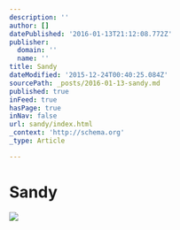 ```yaml
---
description: ''
author: []
datePublished: '2016-01-13T21:12:08.772Z'
publisher:
  domain: ''
  name: ''
title: Sandy
dateModified: '2015-12-24T00:40:25.084Z'
sourcePath: _posts/2016-01-13-sandy.md
published: true
inFeed: true
hasPage: true
inNav: false
url: sandy/index.html
_context: 'http://schema.org'
_type: Article

---
```

# Sandy
![](https://the-grid-user-content.s3-us-west-2.amazonaws.com/45d822d0-4aaf-4fbd-875c-a2c8098da679.png)